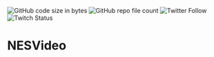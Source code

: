 ![GitHub code size in bytes](https://img.shields.io/github/languages/code-size/JensFZ/nesvideo)
![GitHub repo file count](https://img.shields.io/github/directory-file-count/JensFZ/nesvideo)
![Twitter Follow](https://img.shields.io/twitter/follow/JensFZ?style=social)
![Twitch Status](https://img.shields.io/twitch/status/JensFZ?style=social)


# NESVideo